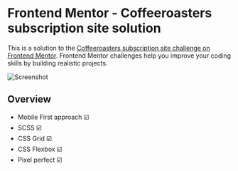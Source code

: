 # Frontend Mentor - Coffeeroasters subscription site solution

This is a solution to the [Coffeeroasters subscription site challenge on Frontend Mentor](https://www.frontendmentor.io/challenges/coffeeroasters-subscription-site-5Fc26HVY6). Frontend Mentor challenges help you improve your coding skills by building realistic projects. 

![Screenshot](desktop-preview.jpg)

## Overview

* Mobile First approach :ballot_box_with_check:
* SCSS :ballot_box_with_check:
* CSS Grid :ballot_box_with_check:
* CSS Flexbox :ballot_box_with_check:
* Pixel perfect :ballot_box_with_check:
